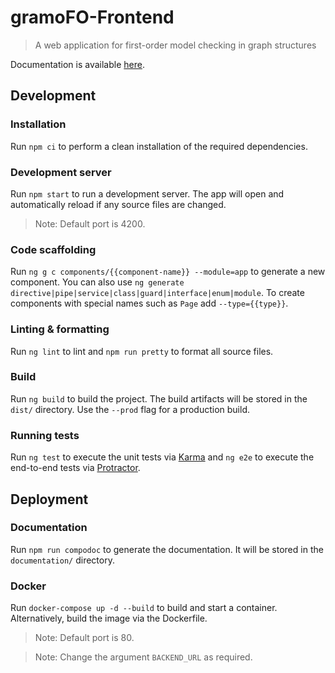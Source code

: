 # gramoFO-Frontend

> A web application for first-order model checking in graph structures

Documentation is available [here](https://gramofo-frontend.yeger.eu/).

## Development

### Installation

Run `npm ci` to perform a clean installation of the required dependencies.

### Development server

Run `npm start` to run a development server. The app will open and automatically reload if any source files are changed.
>Note: Default port is 4200.

### Code scaffolding

Run `ng g c components/{{component-name}} --module=app` to generate a new component. You can also use `ng generate directive|pipe|service|class|guard|interface|enum|module`. To create components with special names such as `Page` add `--type={{type}}`.

### Linting & formatting

Run `ng lint` to lint and `npm run pretty` to format all source files.

### Build

Run `ng build` to build the project. The build artifacts will be stored in the `dist/` directory. Use the `--prod` flag for a production build.

### Running tests

Run `ng test` to execute the unit tests via [Karma](https://karma-runner.github.io) and `ng e2e` to execute the end-to-end tests via [Protractor](http://www.protractortest.org/).

## Deployment

### Documentation

Run `npm run compodoc` to generate the documentation. It will be stored in the `documentation/` directory.

### Docker

Run `docker-compose up -d --build` to build and start a container. Alternatively, build the image via the Dockerfile.
>Note: Default port is 80.

>Note: Change the argument `BACKEND_URL` as required.
